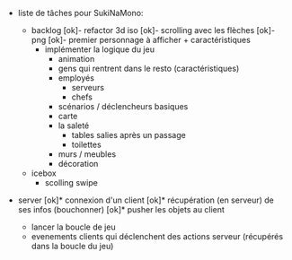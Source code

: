 - liste de tâches pour SukiNaMono:
  - backlog
    [ok]- refactor 3d iso
    [ok]- scrolling avec les flèches
    [ok]- png
    [ok]- premier personnage à afficher + caractéristiques
    - implémenter la logique du jeu
      - animation
      - gens qui rentrent dans le resto (caractéristiques)
      - employés
        - serveurs
        - chefs
      - scénarios / déclencheurs basiques
      - carte
      - la saleté 
        - tables salies après un passage
        - toilettes
      - murs / meubles
      - décoration
  - icebox
    - scolling swipe

- server
  [ok]* connexion d'un client
  [ok]* récupération (en serveur) de ses infos (bouchonner)
  [ok]* pusher les objets au client
  * lancer la boucle de jeu
  * evenements clients qui déclenchent des actions serveur (récupérés dans la boucle du jeu)

